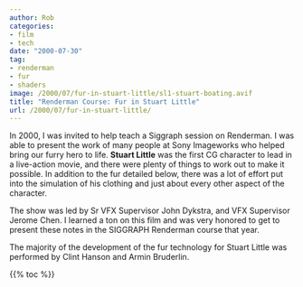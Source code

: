 ```yaml
---
author: Rob
categories:
- film
- tech
date: "2000-07-30"
tag:
- renderman
- fur
- shaders
image: /2000/07/fur-in-stuart-little/sl1-stuart-boating.avif
title: "Renderman Course: Fur in Stuart Little"
url: /2000/07/fur-in-stuart-little/
---
```


In 2000, I was invited to help teach a Siggraph session on Renderman. I was able to present the work of many people at Sony Imageworks who helped bring our furry hero to life. **Stuart Little** was the first CG  character to lead in a live-action movie, and there were plenty of things to work out to make it possible. In addition to the fur detailed below, there was a lot of effort put into the simulation of his clothing and just about every other aspect of the character. 

The show was led by Sr VFX Supervisor John Dykstra, and VFX Supervisor Jerome Chen. I learned a ton on this film and was very honored to get to present these notes in the SIGGRAPH Renderman course that year.

The majority of the development of the fur technology for Stuart Little was performed by Clint Hanson and Armin Bruderlin. 

{{% toc %}}

